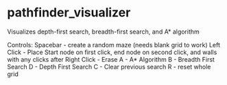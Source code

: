 # pathfinder_visualizer
Visualizes depth-first search, breadth-first search, and A* algorithm

Controls:
Spacebar - create a random maze (needs blank grid to work)
Left Click - Place Start node on first click, end node on second click, and walls with any clicks after
Right Click - Erase
A - A* Algorithm
B - Breadth First Search
D - Depth First Search
C - Clear previous search
R - reset whole grid
